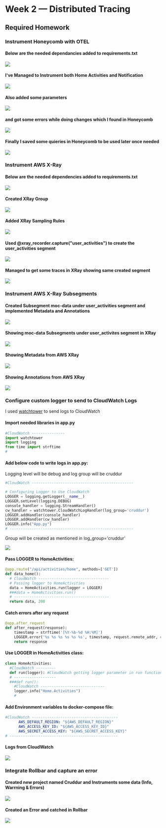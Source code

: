 # Week 2 — Distributed Tracing

## Required Homework

### Instrument Honeycomb with OTEL

#### Below are the needed dependancies added to requirements.txt

![](/_docs/assets/Week2/Honeycomb/OTel-requirement.png)

#### I've Managed to Instrument both Home Activities and Notification

![](/_docs/assets/Week2/Honeycomb/Home-Notifications.png)

#### Also added some parameters 

![](/_docs/assets/Week2/Honeycomb/app-parameters.png)

#### and got some errors while doing changes which I found in Honeycomb

![](/_docs/assets/Week2/Honeycomb/Traces_Error.png)

#### Finally I saved some quieries in Honeycomb to be used later once needed

![](/_docs/assets/Week2/Honeycomb/Saved-Queries.png)

### Instrument AWS X-Ray

#### Below are the needed dependencies added to requirements.txt

![](/_docs/assets/Week2/XRay/XRay-Requirements.png)

#### Created XRay Group

![](/_docs/assets/Week2/XRay/XRay-Groups.png)

#### Added XRay Sampling Rules

![](/_docs/assets/Week2/XRay/XRay-Sampling-Rules.png)

#### Used @xray_recorder.capture("user_activities") to create the user_activities segment

![](/_docs/assets/Week2/XRay/XRay-Segment.png)

#### Managed to get some traces in XRay showing same created segment

![](/_docs/assets/Week2/XRay/XRay-Traces.png)

### Instrument AWS X-Ray Subsegments 

#### Created Subsegment moc-data under user_activities segment and implemented Metadata and Annotations

![](/_docs/assets/Week2/XRay/XRay-Subsegment-Metadata_Annotation.png)

#### Showing moc-data Subsegments under user_activites segment in XRay

![](/_docs/assets/Week2/XRay/XRay-moc-data.png)

#### Showing Metadata from AWS XRay

![](/_docs/assets/Week2/XRay/XRay-Metadata.png)

#### Showing Annotations from AWS XRay

![](/_docs/assets/Week2/XRay/XRay-Annotations.png)

### Configure custom logger to send to CloudWatch Logs

I used [watchtower](https://pypi.org/project/watchtower) to send logs to CloudWatch

#### Import needed libraries in app.py

```python
#CloudWatch ---------------
import watchtower
import logging
from time import strftime
#
```

#### Add below code to write logs in app.py:

Logging level will be debug and log group will be cruddur

```python
#CloudWatch ----------------------------------------------

# Configuring Logger to Use CloudWatch
LOGGER = logging.getLogger(__name__)
LOGGER.setLevel(logging.DEBUG)
console_handler = logging.StreamHandler()
cw_handler = watchtower.CloudWatchLogHandler(log_group='cruddur')
LOGGER.addHandler(console_handler)
LOGGER.addHandler(cw_handler)
LOGGER.info("App.py")
# --------------------------------------------------------
```

Group will be created as mentioned in log_group='cruddur'

![](/_docs/assets/Week2/CloudWatch/CloudWatch-Group.png)

#### Pass LOGGER to HomeActivities:

```python
@app.route("/api/activities/home", methods=['GET'])
def data_home():
  # CloudWatch --------------------------------
  # Passing logger to HomeActivities 
  data = HomeActivities.run(logger = LOGGER)
  ###data = HomeActivities.run()
  # -------------------------------------------
  return data, 200
```

#### Catch errors after any request

```python
@app.after_request
def after_request(response):
    timestamp = strftime('[%Y-%b-%d %H:%M]')
    LOGGER.error('%s %s %s %s %s %s', timestamp, request.remote_addr, request.method, request.scheme, request.full_path, response.status)
    return response
```

#### Use LOGGER in HomeActivities class:

```python
class HomeActivities:
  #CloudWatch ---------
  def run(logger): #CloudWatch getting logger parameter in run function
  # -------------------
  ###def run():
    #CloudWatch -----------------------------
    logger.info("Home.Activities")
    #
```

#### Add Environment variables to docker-compose file:

```yaml
#CloudWatch ---------------------------------------
      AWS_DEFAULT_REGION: "${AWS_DEFAULT_REGION}"
      AWS_ACCESS_KEY_ID: "${AWS_ACCESS_KEY_ID}"
      AWS_SECRET_ACCESS_KEY: "${AWS_SECRET_ACCESS_KEY}"
# -------------------------------------------------
```


#### Logs from CloudWatch
![](/_docs/assets/Week2/CloudWatch/CloudWatch-Logs.png)

### Integrate Rollbar and capture an error

#### Created new project named Cruddur and Instruments some data (Info, Warrning & Errors)

![](/_docs/assets/Week2/Rollbar/Rollbar.png)

#### Created an Error and catched in Rollbar

![](/_docs/assets/Week2/Rollbar/Rollbar-Error.png)



